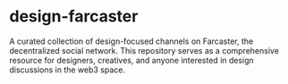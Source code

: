 # design-farcaster
A curated collection of design-focused channels on Farcaster, the decentralized social network. This repository serves as a comprehensive resource for designers, creatives, and anyone interested in design discussions in the web3 space.
